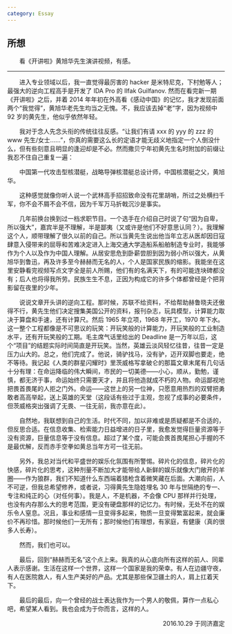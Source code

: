 ```yaml
---
category: Essay
---
```


## 所想

　　看《开讲啦》黄旭华先生演讲视频，有感。

---

　　进入专业领域以后，我一直觉得最厉害的 hacker 是米特尼克，下村勉等人；最强大的逆向工程高手是开发了 IDA Pro 的 Ilfak Guilfanov. 然而在看完新一期《开讲啦》之后，并着 2014 年年初在外高看《感动中国》的记忆，我才发现前面两个“我觉得”，黄旭华老先生均当之无愧。不，我应该去掉“老”字，因为视频中 92 岁的黄先生，他似乎依然年轻。

　　我对于念人先念头衔的传统往往反感。“让我们有请 xxx 的 yyy 的 zzz 的 www 先生/女士......”，你真的需要这么长的定语才能无歧义地指定一个人倒没什么，但有些刻意且明显的逢迎却是不必。然而撒贝宁年初黄先生名时附加的前缀让我忍不住自己重复一遍：

　　中国第一代攻击型核潜艇，战略导弹核潜艇总设计师，中国核潜艇之父，黄旭华。

　　这种感觉就像你听人说一个武林高手招招致命没有花里胡哨，所过之处横扫千军，你不会不屑不会不信，因为千军万马折戟沉沙是事实。

　　几年前换台换到过一档求职节目。一个选手在介绍自己时说了句“因为自卑，所以强大”，嘉宾半是不理解，半是鄙夷（又或许是他们不好意思认同？）。我理解这个人，顺带理解了很久以前的自己。所以当黄先生说出他当年立志从医却因日寇肆意入侵带来的屈辱和苦难决定进入上海交通大学造船系船舶制造专业时，我能够作为个人以及作为中国人理解。从居安思危到卧薪尝胆到因为弱小所以强大，从黄旭华到鲁迅，再及许多至今赫赫而无名的人，个人是国家民族的缩影。我能坐在这里安静看完视频写点文字全是前人所赐，他们有的名满天下，有的可能连块碑都没有；后人也将得我所劳。民族生生不息，正因为构成它的许多个体都曾经是个把背影留在夜里的少年。

　　说说文章开头讲的逆向工程。那时候，苏联不给资料，不给帮助赫鲁晓夫还傲得不行，黄先生他们决定搜集美国公开的资料，报刊杂志，玩具模型，计算能力取决于算盘和手速，还有计算尺。然后 1965 年立项，1968 年开工，1970 年下水。这一整个工程都像是不可思议的玩笑：开玩笑般的计算能力，开玩笑般的工业制造水平，还有开玩笑般的工期。毛主席气话里给出的 Deadline 是一万年以后，这个“项目”的结题实际时间简直是开玩笑。当然，英雄云淡风轻忆往昔，往昔一定是压力山大的。总之，他们完成了。他说，骑驴找马，没有驴，迈开双脚也要走，绝不等待。我记起《人类的群星闪耀时》里茨威格写拿破仑的那篇文章末尾有几句话十分有理：在命运降临的伟大瞬间，市民的一切美德——小心，顺从，勤勉，谨慎，都无济于事，命运始终只需要天才，并且将他造就成不朽的人物。命运鄙视地把畏首畏尾的人拒之门外。命运——这世上的另一位神，只愿意用热烈的双臂把勇敢者高高举起，送上英雄的天堂（这段话有些过于主观，忽视了成事的必要条件，但茨威格突出强调了无畏、一往无前，我亦意在此）。

　　自然地，我联想到自己的生活。时代不同，加以非难或是质疑都是不合适的，但反思合适。在信息收集、检索能力日益增进的日子里，我愈发觉得巨量资源等于没有资源，巨量信息等于没有信息。超过了某个度，可能会畏首畏尾担心手握的不是最优解，反而赤手空拳如黄总当年方可一往无前。

　　另外，我总对当代和平盛世的娱乐化氛围有所警惕。碎片化的信息，碎片化的快感，碎片化的思考，这种剂量不断加大才能带给人新鲜的娱乐就像大门敞开的羊圈——作为狼群，我们不知道什么东西端着猎枪含着微笑藏在后面。大潮向前，人不可逆，但我总希望修养，或者说，习得黄先生隐姓埋名 30 年与世隔绝的专一、专注和纯正的心（对任何事）。我是人，不是机器，不会像 CPU 那样并行处理，也没有内存那么大的思考范围，更没有硬盘那样的记忆力。有时候，无处不在的娱乐令人窒息。况且，事业和感情一旦变得多起来，物质一旦变得繁富起来，就会廉价不再珍惜。那时候他们一无所有；那时候他们有理想，有家庭，有健康（真的很多人长寿）。

　　然而，我们也可以。

　　最后，回到“赫赫而无名”这个点上来。我真的从心底向所有这样的前人、同辈人表示感谢。生活在这样一个世界，这样一个国家是我的荣幸。有人在边疆守夜，有人在医院救人，有人生产美好的产品。尤其是那些保卫疆土的人，肩上扛着天下。

　　最后的最后，向一个曾经的战士表达我作为一个男人的敬佩，算作一点私心吧，希望某人看到。我也会成为于你而言，这样的人。

<p align="right">
2016.10.29
于同济嘉定
</p>